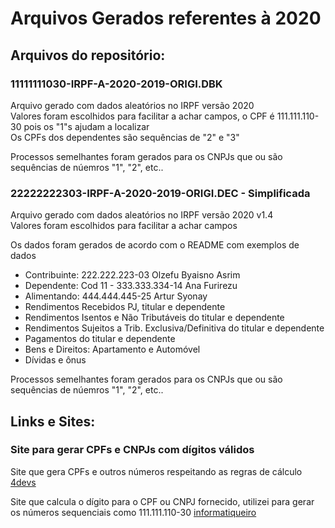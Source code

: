 # Arquivos Gerados referentes à 2020    

## Arquivos do repositório:

### 11111111030-IRPF-A-2020-2019-ORIGI.DBK

Arquivo gerado com dados aleatórios no IRPF versão 2020 \
Valores foram escolhidos para facilitar a achar campos, o CPF é 111.111.110-30 pois os "1"s ajudam a localizar \
Os CPFs dos dependentes são sequências de "2" e "3"

Processos semelhantes foram gerados para os CNPJs que ou são sequências de núemros "1", "2", etc..

### 22222222303-IRPF-A-2020-2019-ORIGI.DEC - Simplificada

Arquivo gerado com dados aleatórios no IRPF versão 2020 v1.4 \
Valores foram escolhidos para facilitar a achar campos

Os dados foram gerados de acordo com o README com exemplos de dados

* Contribuinte: 222.222.223-03 Olzefu Byaisno Asrim
* Dependente: Cod 11 - 333.333.334-14 Ana Furirezu
* Alimentando: 444.444.445-25 Artur Syonay
* Rendimentos Recebidos PJ, titular e dependente
* Rendimentos Isentos e Não Tributáveis do titular e dependente
* Rendimentos Sujeitos a Trib. Exclusiva/Definitiva do titular e dependente
* Pagamentos do titular e dependente
* Bens e Direitos: Apartamento e Automóvel
* Dívidas e ônus

Processos semelhantes foram gerados para os CNPJs que ou são sequências de núemros "1", "2", etc..


## Links e Sites:

### Site para gerar CPFs e CNPJs com dígitos válidos

Site que gera CPFs e outros números respeitando as regras de cálculo [4devs](https://www.4devs.com.br/gerador_de_cpf)

Site que calcula o dígito para o CPF ou CNPJ fornecido, utilizei para gerar os números sequenciais como 111.111.110-30 [informatiqueiro](https://www.informatiqueiro.com.br/calcular-digito-verificador-para-cpf-e-cnpj/)
